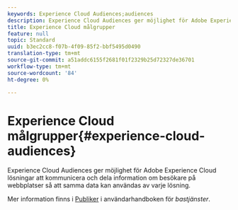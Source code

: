 ```yaml
---
keywords: Experience Cloud Audiences;audiences
description: Experience Cloud Audiences ger möjlighet för Adobe Experience Cloud lösningar att kommunicera och dela information om besökare på webbplatser så att samma data kan användas av varje lösning.
title: Experience Cloud målgrupper
feature: null
topic: Standard
uuid: b3ec2cc8-f07b-4f09-85f2-bbf5495d0490
translation-type: tm+mt
source-git-commit: a51addc6155f2681f01f2329b25d72327de36701
workflow-type: tm+mt
source-wordcount: '84'
ht-degree: 0%

---
```



# Experience Cloud målgrupper{#experience-cloud-audiences}

Experience Cloud Audiences ger möjlighet för Adobe Experience Cloud lösningar att kommunicera och dela information om besökare på webbplatser så att samma data kan användas av varje lösning.

Mer information finns i [Publiker](https://docs.adobe.com/content/help/en/core-services/interface/audiences/audience-library.html) i användarhandboken för *bastjänster*.
